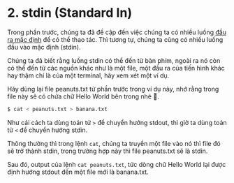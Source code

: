 # 2. stdin (Standard In)

Trong phần trước, chúng ta đã đề cập đến việc chúng ta có nhiều luồng [đầu ra mặc định](stdout.md) để có thể thao tác. Thì tương tự, chúng ta cũng có nhiều luồng đầu vào mặc định (stdin). 

Chúng ta đã biết rằng luồng stdin có thể đến từ bàn phím, ngoài ra nó còn có thể đến từ các nguồn khác như là một file, một đầu ra của tiến hình khác hay thậm chí là của một terminal, hãy xem xét một ví dụ.

Hãy dùng lại file peanuts.txt từ phần trước trong ví dụ này, nhớ rằng trong file này sẽ có chứa chữ Hello World bên trong nhé :eyes:.

```sh
$ cat < peanuts.txt > banana.txt 
```

Như cái cách ta dùng toán tử `>` để chuyển hướng stdout, thì giờ ta dùng toán tử `<` để chuyển hướng stdin.

Thông thường thì trong lệnh `cat`, chúng ta truyền một file vào nó thì file đó sẽ trở thành stdin, trong trường hợp này thì file peanuts.txt sẽ là stdin.

Sau đó, output của lệnh `cat peanuts.txt`, tức dòng chữ Hello World lại được định hướng stdout đến một file mới là banana.txt.